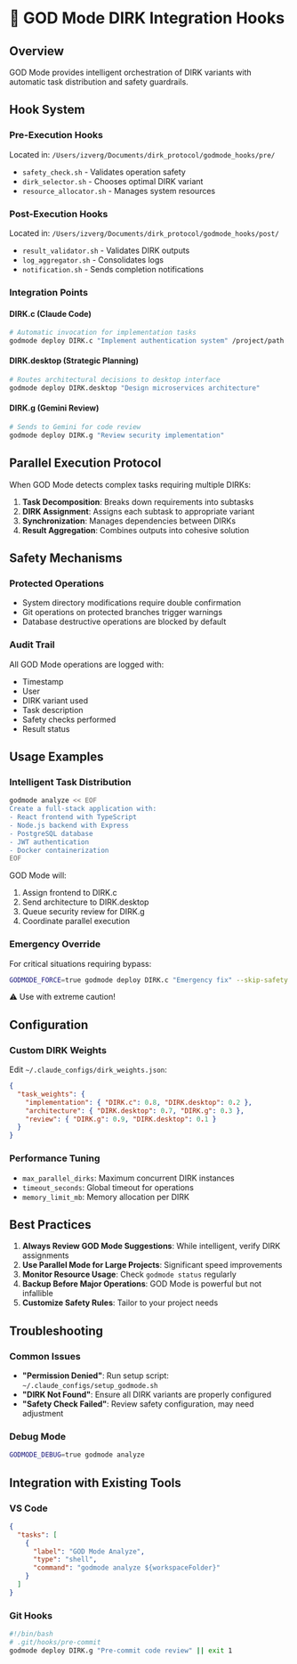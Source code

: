 # 🌟 GOD Mode DIRK Integration Hooks

## Overview
GOD Mode provides intelligent orchestration of DIRK variants with automatic task distribution and safety guardrails.

## Hook System

### Pre-Execution Hooks
Located in: `/Users/izverg/Documents/dirk_protocol/godmode_hooks/pre/`

- `safety_check.sh` - Validates operation safety
- `dirk_selector.sh` - Chooses optimal DIRK variant
- `resource_allocator.sh` - Manages system resources

### Post-Execution Hooks
Located in: `/Users/izverg/Documents/dirk_protocol/godmode_hooks/post/`

- `result_validator.sh` - Validates DIRK outputs
- `log_aggregator.sh` - Consolidates logs
- `notification.sh` - Sends completion notifications

### Integration Points

#### DIRK.c (Claude Code)
```bash
# Automatic invocation for implementation tasks
godmode deploy DIRK.c "Implement authentication system" /project/path
```

#### DIRK.desktop (Strategic Planning)
```bash
# Routes architectural decisions to desktop interface
godmode deploy DIRK.desktop "Design microservices architecture"
```

#### DIRK.g (Gemini Review)
```bash
# Sends to Gemini for code review
godmode deploy DIRK.g "Review security implementation"
```

## Parallel Execution Protocol

When GOD Mode detects complex tasks requiring multiple DIRKs:

1. **Task Decomposition**: Breaks down requirements into subtasks
2. **DIRK Assignment**: Assigns each subtask to appropriate variant
3. **Synchronization**: Manages dependencies between DIRKs
4. **Result Aggregation**: Combines outputs into cohesive solution

## Safety Mechanisms

### Protected Operations
- System directory modifications require double confirmation
- Git operations on protected branches trigger warnings
- Database destructive operations are blocked by default

### Audit Trail
All GOD Mode operations are logged with:
- Timestamp
- User
- DIRK variant used
- Task description
- Safety checks performed
- Result status

## Usage Examples

### Intelligent Task Distribution
```bash
godmode analyze << EOF
Create a full-stack application with:
- React frontend with TypeScript
- Node.js backend with Express
- PostgreSQL database
- JWT authentication
- Docker containerization
EOF
```

GOD Mode will:
1. Assign frontend to DIRK.c
2. Send architecture to DIRK.desktop
3. Queue security review for DIRK.g
4. Coordinate parallel execution

### Emergency Override
For critical situations requiring bypass:
```bash
GODMODE_FORCE=true godmode deploy DIRK.c "Emergency fix" --skip-safety
```
⚠️ Use with extreme caution!

## Configuration

### Custom DIRK Weights
Edit `~/.claude_configs/dirk_weights.json`:
```json
{
  "task_weights": {
    "implementation": { "DIRK.c": 0.8, "DIRK.desktop": 0.2 },
    "architecture": { "DIRK.desktop": 0.7, "DIRK.g": 0.3 },
    "review": { "DIRK.g": 0.9, "DIRK.desktop": 0.1 }
  }
}
```

### Performance Tuning
- `max_parallel_dirks`: Maximum concurrent DIRK instances
- `timeout_seconds`: Global timeout for operations
- `memory_limit_mb`: Memory allocation per DIRK

## Best Practices

1. **Always Review GOD Mode Suggestions**: While intelligent, verify DIRK assignments
2. **Use Parallel Mode for Large Projects**: Significant speed improvements
3. **Monitor Resource Usage**: Check `godmode status` regularly
4. **Backup Before Major Operations**: GOD Mode is powerful but not infallible
5. **Customize Safety Rules**: Tailor to your project needs

## Troubleshooting

### Common Issues
- **"Permission Denied"**: Run setup script: `~/.claude_configs/setup_godmode.sh`
- **"DIRK Not Found"**: Ensure all DIRK variants are properly configured
- **"Safety Check Failed"**: Review safety configuration, may need adjustment

### Debug Mode
```bash
GODMODE_DEBUG=true godmode analyze
```

## Integration with Existing Tools

### VS Code
```json
{
  "tasks": [
    {
      "label": "GOD Mode Analyze",
      "type": "shell",
      "command": "godmode analyze ${workspaceFolder}"
    }
  ]
}
```

### Git Hooks
```bash
#!/bin/bash
# .git/hooks/pre-commit
godmode deploy DIRK.g "Pre-commit code review" || exit 1
```
